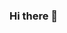 ### Hi there 👋

<!--
**Weitingchien/Weitingchien** is a ✨ _special_ ✨ repository because its `README.md` (this file) appears on your GitHub profile.

Here are some ideas to get you started:

- 🔭 I’m currently working on ...
- 🌱 I’m currently learning ...
- 👯 I’m looking to collaborate on ...
- 🤔 I’m looking for help with ...
- 💬 Ask me about ...
- 📫 How to reach me: ...
- 😄 Pronouns: ...
- ⚡ Fun fact: ...

[！[Weitingchien的github統計信息]（https://github-readme-stats.vercel.app/api？username = Weitingchien＆show_icons = true＆theme = dracula）]（https://github.com/anuraghazra/github-readme-stats）
<img align="center" src="https://github-readme-stats.vercel.app/api/<CARD_TYPE>/?username=<Weitingchien>&theme=<THEME_NAME>" />
-->
